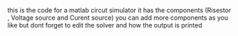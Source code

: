this is the code for a matlab circut simulator it has the components (Risestor , Voltage source and Curent source)
you can add more components as you like but dont forget to edit the solver and how the output is printed 
